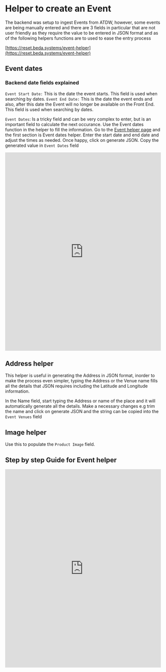 # Helper to create an Event

The backend was setup to ingest Events from ATDW, however, some events are being manually entered and there are 3 fields in particular that are not user friendly as they require the value to be entered in JSON format and as of <span class="current-date"></span> the following helpers functions are to used to ease the entry process

[https://reset.beda.systems/event-helper](https://reset.beda.systems/event-helper)

## Event dates

### Backend date fields explained
`Event Start Date:` This is the date the event starts. This field is used when searching by dates.
`Event End Date:` This is the date the event ends and also, after this date the Event will no longer be available on the Front End. This field is used when searching by dates.

`Event Dates`: Is a tricky field and can be very complex to enter, but is an important field to calculate the next occurance. Use the Event dates function in the helper to fill the information. 
Go to the [Event helper page](https://reset.beda.systems/event-helper) and the first section is Event dates helper. Enter the start date and end date and adjust the times as needed. Once happy, click on generate JSON. Copy the generated value in `Event Dates` field 
<iframe src="https://scribehow.com/embed/Set_event_dates_in_Sitecore_CMS__j5pVMx54Q_uBISQvCk7s5g?as=scrollable&skipIntro=true" width="100%" height="640" allowfullscreen frameborder="0"></iframe>

## Address helper
This helper is useful in generating the Address in JSON format, inorder to make the process even simpler, typing the Address or the Venue name fills all the details that JSON requires including the Latitude and Longitude information. 

In the Name field, start typing the Address or name of the place and it will automatically generate all the details. Make a necessary changes e.g trim the name and click on generate JSON and the string can be copied into the `Event Venues` field

## Image helper
Use this to populate the `Product Image` field.

## Step by step Guide for Event helper
<iframe src="https://scribehow.com/embed/How_to_Generate_JSON_for_Event_entry__dHIuhyOOQhiBwcpeAoQlAQ?as=scrollable&skipIntro=true" width="100%" height="640" allowfullscreen frameborder="0"></iframe>